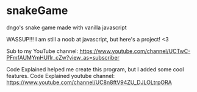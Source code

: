 # snakeGame
dngo's snake game made with vanilla javascript

WASSUP!!!
I am still a noob at javascript, but here's a project! <3

Sub to my YouTube channel: 
https://www.youtube.com/channel/UCTwC-PFmfAUMYmHUl1r_cZw?view_as=subscriber

Code Explained helped me create this program, but I added some cool features.
Code Explained youtube channel:
https://www.youtube.com/channel/UC8n8ftV94ZU_DJLOLtrpORA
